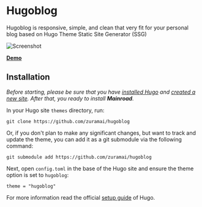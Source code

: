 # Hugoblog
Hugoblog is responsive, simple, and clean that very fit for your personal blog based on Hugo Theme Static Site Generator (SSG)

![Screenshot](https://github.com/zuramai/hugoblog/blob/main/screenshot/tn.png?raw=true)

**[Demo ](https://blog.ahmadsaugi.com/)** 

## Installation

*Before starting, please be sure that you have
[installed Hugo](https://gohugo.io/getting-started/quick-start/#step-1-install-hugo) and
[created a new site](https://gohugo.io/getting-started/quick-start/#step-2-create-a-new-site). After that, you ready to
install **Mainroad**.*

In your Hugo site `themes` directory, run:

```
git clone https://github.com/zuramai/hugoblog
```

Or, if you don't plan to make any significant changes, but want to track and update the theme, you can add it as a git
submodule via the following command:

```
git submodule add https://github.com/zuramai/hugoblog
```

Next, open `config.toml` in the base of the Hugo site and ensure the theme option is set to `hugoblog`:

```
theme = "hugoblog"
```

For more information read the official [setup guide](https://gohugo.io/themes/installing-and-using-themes/) of Hugo.
